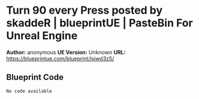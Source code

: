 # Turn 90 every Press posted by skaddeR | blueprintUE | PasteBin For Unreal Engine

**Author:** anonymous
**UE Version:** Unknown
**URL:** https://blueprintue.com/blueprint/lsjwd3z5/

## Blueprint Code
```ue4
No code available
```
